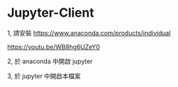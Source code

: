 # Jupyter-Client
1, 請安裝 https://www.anaconda.com/products/individual

https://youtu.be/WB8hg6UZeY0

2, 於 anaconda 中開啟 jupyter

3, 於 jupyter 中開啟本檔案